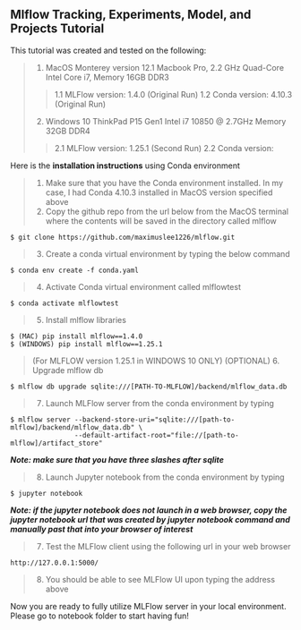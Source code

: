 ## Mlflow Tracking, Experiments, Model, and Projects Tutorial

This tutorial was created and tested on the following: 
> 1. MacOS Monterey version 12.1 Macbook Pro, 2.2 GHz Quad-Core Intel Core i7, Memory 16GB DDR3
>> 1.1 MLFlow version:  1.4.0 (Original Run)
>> 1.2 Conda version:   4.10.3 (Original Run)
> 2. Windows 10 ThinkPad P15 Gen1 Intel i7 10850 @ 2.7GHz Memory 32GB DDR4
>> 2.1 MLFlow version:  1.25.1 (Second Run)
>> 2.2 Conda version:   

Here is the **installation instructions** using Conda environment
> 1. Make sure that you have the Conda environment installed. In my case, I had Conda 4.10.3 installed in MacOS version specified above
> 2. Copy the github repo from the url below from the MacOS terminal where the contents will be saved in the directory called mlflow
  ```
  $ git clone https://github.com/maximuslee1226/mlflow.git
  ```
> 3. Create a conda virtual environment by typing the below command
  ```
  $ conda env create -f conda.yaml
  ```
> 4. Activate Conda virtual environment called mlflowtest
  ```
  $ conda activate mlflowtest
  ```
> 5. Install mlflow libraries
  ```
  $ (MAC) pip install mlflow==1.4.0
  $ (WINDOWS) pip install mlflow==1.25.1
  ```
> (For MLFLOW version 1.25.1 in WINDOWS 10 ONLY) 
> (OPTIONAL) 6. Upgrade mlflow db
  ```
  $ mlflow db upgrade sqlite:///[PATH-TO-MLFLOW]/backend/mlflow_data.db
  ``` 
> 7. Launch MLFlow server from the conda environment by typing
  ```
  $ mlflow server --backend-store-uri="sqlite:///[path-to-mlflow]/backend/mlflow_data.db" \
                  --default-artifact-root="file://[path-to-mlflow]/artifact_store"
  ```
  ***Note: make sure that you have three slashes after sqlite***
> 8. Launch Jupyter notebook from the conda environment by typing
  ```
  $ jupyter notebook
  ```
  ***Note: if the jupyter notebook does not launch in a web browser, copy the jupyter notebook url that was created by jupyter notebook command and manually past that into your browser of interest***
> 7. Test the MLFlow client using the following url in your web browser
  ```
  http://127.0.0.1:5000/
  ```
> 8. You should be able to see MLFlow UI upon typing the address above

Now you are ready to fully utilize MLFlow server in your local environment. Please go to notebook folder to start having fun!
